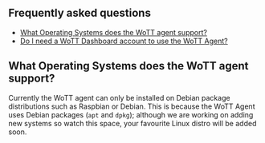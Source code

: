 ## Frequently asked questions

- [What Operating Systems does the WoTT agent support?](#1)
- [Do I need a WoTT Dashboard account to use the WoTT Agent?](#2)

## What Operating Systems does the WoTT agent support? <a name="1"></a>
Currently the WoTT agent can only be installed on Debian package distributions such as Raspbian or Debian. This is because the WoTT Agent uses Debian packages (`apt` and `dpkg`); although we are working on adding new systems so watch this space, your favourite Linux distro will be added soon.

